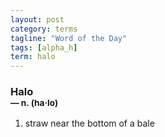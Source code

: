 ```yaml
---
layout: post
category: terms
tagline: "Word of the Day"
tags: [alpha_h]
term: halo
---
```


<h3>Halo<br/> <small>&mdash; n. (ha<span>&middot;</span>lo)</small></h3>
<p><ol><li>straw near the bottom of a bale</li>
</ol></p>

